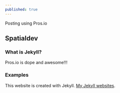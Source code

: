 ```yaml
---
published: true
---
```




Posting using Pros.io

## Spatialdev

### What is Jekyll?

Pros.io is dope and awesome!!!

### Examples

This website is created with Jekyll. [My Jekyll websites](http://rrlara.github.io/).